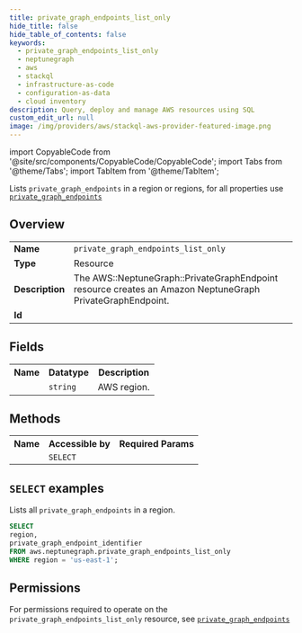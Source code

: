 ```yaml
---
title: private_graph_endpoints_list_only
hide_title: false
hide_table_of_contents: false
keywords:
  - private_graph_endpoints_list_only
  - neptunegraph
  - aws
  - stackql
  - infrastructure-as-code
  - configuration-as-data
  - cloud inventory
description: Query, deploy and manage AWS resources using SQL
custom_edit_url: null
image: /img/providers/aws/stackql-aws-provider-featured-image.png
---
```


import CopyableCode from '@site/src/components/CopyableCode/CopyableCode';
import Tabs from '@theme/Tabs';
import TabItem from '@theme/TabItem';

Lists <code>private_graph_endpoints</code> in a region or regions, for all properties use <a href="/providers/aws/serviceName/private_graph_endpoints/"><code>private_graph_endpoints</code></a>

## Overview
<table><tbody>
<tr><td><b>Name</b></td><td><code>private_graph_endpoints_list_only</code></td></tr>
<tr><td><b>Type</b></td><td>Resource</td></tr>
<tr><td><b>Description</b></td><td>The AWS::NeptuneGraph::PrivateGraphEndpoint resource creates an Amazon NeptuneGraph PrivateGraphEndpoint.</td></tr>
<tr><td><b>Id</b></td><td><CopyableCode code="aws.neptunegraph.private_graph_endpoints_list_only" /></td></tr>
</tbody></table>

## Fields
<table><tbody><tr><th>Name</th><th>Datatype</th><th>Description</th></tr><tr><td><CopyableCode code="region" /></td><td><code>string</code></td><td>AWS region.</td></tr>
</tbody></table>

## Methods

<table><tbody>
  <tr>
    <th>Name</th>
    <th>Accessible by</th>
    <th>Required Params</th>
  </tr>
  <tr>
    <td><CopyableCode code="list_resources" /></td>
    <td><code>SELECT</code></td>
    <td><CopyableCode code="region" /></td>
  </tr>
</tbody></table>

## `SELECT` examples
Lists all <code>private_graph_endpoints</code> in a region.
```sql
SELECT
region,
private_graph_endpoint_identifier
FROM aws.neptunegraph.private_graph_endpoints_list_only
WHERE region = 'us-east-1';
```


## Permissions

For permissions required to operate on the <code>private_graph_endpoints_list_only</code> resource, see <a href="/providers/aws/neptunegraph/private_graph_endpoints/#permissions"><code>private_graph_endpoints</code></a>

